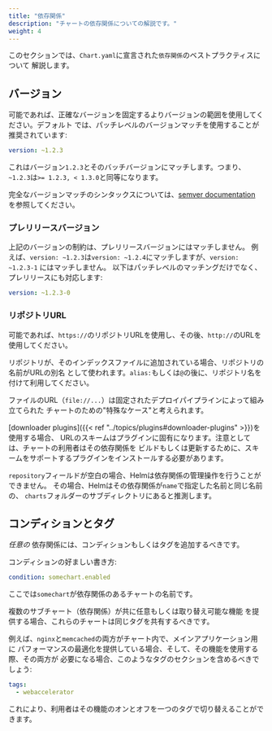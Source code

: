 ```yaml
---
title: "依存関係"
description: "チャートの依存関係についての解説です。"
weight: 4
---
```


このセクションでは、`Chart.yaml`に宣言された`依存関係`のベストプラクティスについて
解説します。

## バージョン

可能であれば、正確なバージョンを固定するよりバージョンの範囲を使用してください。デフォルト
では、パッチレベルのバージョンマッチを使用することが推奨されています:

```yaml
version: ~1.2.3
```

これはバージョン`1.2.3`とそのバッチバージョンにマッチします。つまり、
`~1.2.3`は`>= 1.2.3, < 1.3.0`と同等になります。

完全なバージョンマッチのシンタックスについては、[semver
documentation](https://github.com/Masterminds/semver#checking-version-constraints)
を参照してください。

### プレリリースバージョン

上記のバージョンの制約は、プレリリースバージョンにはマッチしません。
例えば、`version: ~1.2.3`は`version: ~1.2.4`にマッチしますが、`version: ~1.2.3-1`
にはマッチしません。
以下はパッチレベルのマッチングだけでなく、プレリリースにも対応します:

```yaml
version: ~1.2.3-0
```

### リポジトリURL

可能であれば、`https://`のリポジトリURLを使用し、その後、`http://`のURLを使用してください。

リポジトリが、そのインデックスファイルに追加されている場合、リポジトリの名前がURLの別名
として使われます。`alias:`もしくは`@`の後に、リポジトリ名を付けて利用してください。

ファイルのURL（`file://...`）は固定されたデプロイパイプラインによって組み立てられた
チャートのための"特殊なケース"と考えられます。

[downloader plugins]({{< ref "../topics/plugins#downloader-plugins" >}})を使用する場合、
URLのスキームはプラグインに固有になります。注意としては、チャートの利用者はその依存関係を
ビルドもしくは更新するために、スキームをサポートするプラグインをインストールする必要があります。

`repository`フィールドが空白の場合、Helmは依存関係の管理操作を行うことができません。
その場合、Helmはその依存関係が`name`で指定した名前と同じ名前の、
`charts`フォルダーのサブディレクトリにあると推測します。

## コンディションとタグ

 _任意の_ 依存関係には、コンディションもしくはタグを追加するべきです。

コンディションの好ましい書き方:

```yaml
condition: somechart.enabled
```

ここでは`somechart`が依存関係のあるチャートの名前です。

複数のサブチャート（依存関係）が共に任意もしくは取り替え可能な機能
を提供する場合、これらのチャートは同じタグを共有するべきです。

例えば、`nginx`と`memcached`の両方がチャート内で、メインアプリケーション用に
パフォーマンスの最適化を提供している場合、そして、その機能を使用する際、その両方が
必要になる場合、このようなタグのセクションを含めるべきでしょう:

```yaml
tags:
  - webaccelerator
```

これにより、利用者はその機能のオンとオフを一つのタグで切り替えることができます。
